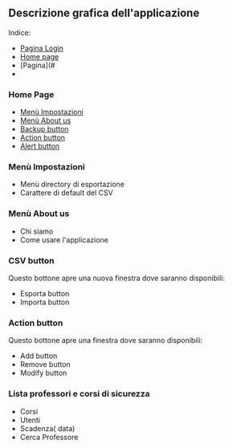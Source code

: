 ## Descrizione grafica dell'applicazione

Indice:
- [Pagina Login](#Pagina-di-login)
- [Home page](#Home-page)
- [Pagina](#
- 

### Home Page
- [Menù Impostazioni](#Menù-Impostazioni)
- [Menù About us](#Menù-About-us)
- [Backup button](#CSV-buttuno)
- [Action button](#Action-Button)
- [Alert button](#Lista-professori-e-corsi-di-sicurezza)

### Menù Impostazioni
- Menù directory di esportazione
- Carattere di default del CSV

### Menù About us 
- Chi siamo
- Come usare l'applicazione

### CSV button
Questo bottone apre una nuova finestra dove saranno disponibili:
- Esporta button
- Importa button

### Action button
Questo bottone apre una finestra dove saranno disponibili:
- Add button
- Remove button
- Modify button

### Lista professori e corsi di sicurezza
- Corsi
- Utenti
- Scadenza( data)
- Cerca Professore
